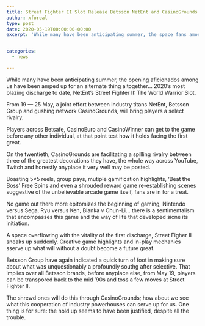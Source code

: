 ```yaml
---
title: Street Fighter II Slot Release Betsson NetEnt and CasinoGrounds team up to convey most blazing arrival of 2020
author: xforeal 
type: post
date: 2020-05-19T00:00:00+00:00
excerpt: 'While many have been anticipating summer, the space fans among us have been amped up for an alternate thing entirely '


categories:
  - news

---
```

While many have been anticipating summer, the opening aficionados among us have been amped up for an alternate thing altogether&#8230; 2020&#8217;s most blazing discharge to date, NetEnt&#8217;s Street Fighter II: The World Warrior Slot. 

From 19 &#8212; 25 May, a joint effort between industry titans NetEnt, Betsson Group and gushing network CasinoGrounds, will bring players a select rivalry. 

Players across Betsafe, CasinoEuro and CasinoWinner can get to the game before any other individual, at that point test how it holds facing the first great. 

On the twentieth, CasinoGrounds are facilitating a spilling rivalry between three of the greatest decorations they have, the whole way across YouTube, Twitch and honestly anyplace it very well may be posted. 

Boasting 5&#215;5 reels, group pays, mutiple gamification highlights, &#8216;Beat the Boss&#8217; Free Spins and even a shrouded reward game re-establishing scenes suggestive of the unbelievable arcade game itself, fans are in for a treat. 

No game out there more epitomizes the beginning of gaming, Nintendo versus Sega, Ryu versus Ken, Blanka v Chun-Li&#8230; there is a sentimentalism that encompasses this game and the way of life that developed sicne its initiation. 

A space overflowing with the vitality of the first discharge, Street Figher II sneaks up suddenly. Creative game highlights and in-play mechanics sserve up what will without a doubt become a future great. 

Betsson Group have again indicated a quick turn of foot in making sure about what was unquestionably a profoundly southg after selective. That implies over all Betsson brands, before anyplace else, from May 19, players can be transpored back to the mid &#8217;90s and toss a few moves at Street Fighter II. 

The shrewd ones will do this through CasinoGrounds; how about we see what this cooperation of industry powerhouses can serve up for us. One thing is for sure: the hold up seems to have been justified, despite all the trouble.
